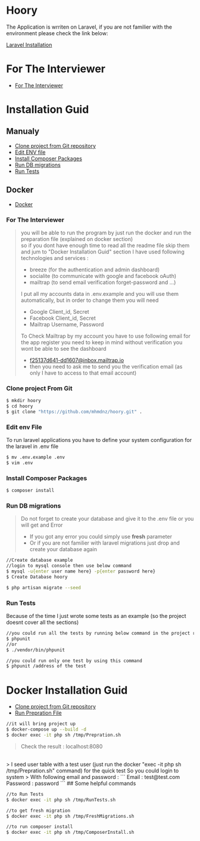 # Hoory

The Application is wrriten on Laravel, if you are not familier with the environment please check the link below:

[Laravel Installation](https://laravel.com/docs/8.x/installation)

# For The Interviewer

- [For The Interviewer](#Instalation-and-test)

# Installation Guid

## Manualy
  - [Clone project from Git repository](https://github.com/mhmdnz/hoory.git)
  - [Edit ENV file](#Edit-env-File)
  - [Install Composer Packages](#Install-Composer-Packages)
  - [Run DB migrations](#Run-DB-migrations)
  - [Run Tests](#Run-Tests)
  
## Docker
- [Docker](#Docker-Installation-Guid)

### For The Interviewer
> you will be able to run the program by just run the docker and run the preparation file (explained on docker section)<br>
> so if you dont have enough time to read all the readme file skip them and jum to "Docker Installation Guid" section
> I have used following technologies and services :
> - breeze (for the authentication and admin dashboard)
> - socialite (to communicate with google and facebook oAuth)
> - mailtrap (to send email verification forget-password and ...)
> 
> I put all my accounts data in .env.example and you will use them automatically, but in order to change them you will need
> - Google Client_id, Secret
> - Facebook Client_id, Secret
> - Mailtrap Username, Password
>
> To Check Mailtrap by my account you have to use following email for the app register you need to keep in mind without verification you wont be able to see the dashboard
> - f25137d641-dd1607@inbox.mailtrap.io
> - then you need to ask me to send you the verification email (as only I have to access to that email account)
>


### Clone project From Git

```sh
$ mkdir hoory
$ cd hoory
$ git clone "https://github.com/mhmdnz/hoory.git" .
```

### Edit env File

To run laravel applications you have to define your system configuration for the laravel in .env file

```sh
$ mv .env.example .env
$ vim .env
```

### Install Composer Packages

```sh
$ composer install
```

### Run DB migrations

> Do not forget to create your database and give it to the .env file or you will get and Error<br>
> - If you got any error you could simply use <strong>fresh</strong> parameter<br>
> - Or if you are not familier with laravel migrations just drop and create your database again
```sh
//Create database example
//login to mysql console then use below command
$ mysql -u{enter user name here} -p{enter password here}
$ Create Database hoory
```
```sh
$ php artisan migrate --seed
```

### Run Tests

Because of the time I just wrote some tests as an example (so the project doesnt cover all the sections)
```sh
//you could run all the tests by running below command in the project root
$ phpunit
//or 
$ ./vendor/bin/phpunit
```

```sh
//you could run only one test by using this command
$ phpunit /address of the test
```

# Docker Installation Guid

  - [Clone project from Git repository](https://github.com/mhmdnz/hoory.git)
  - [Run Prepration File](#Run-Prepration-File)
  
```sh
//it will bring project up
$ docker-compose up --build -d
$ docker exec -it php sh /tmp/Prepration.sh
```
> Check the result : localhost:8080
<br>
> I seed user table with a test user (just run the docker "exec -it php sh /tmp/Prepration.sh" command) for the quick test So you could login to system
> With following email and password :
```
Email : test@test.com
Password : password
```
## Some helpful commands

```sh
//to Run Tests
$ docker exec -it php sh /tmp/RunTests.sh

//to get fresh migration
$ docker exec -it php sh /tmp/FreshMigrations.sh

//to run composer install
$ docker exec -it php sh /tmp/ComposerInstall.sh
```
